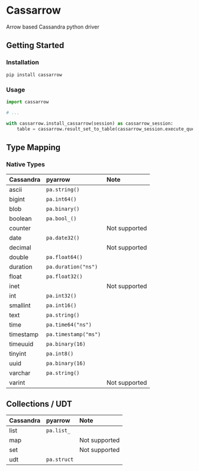 # Cassarrow

Arrow based Cassandra python driver

## Getting Started

### Installation

```shell
pip install cassarrow
```

### Usage

```python
import cassarrow

# ...

with cassarrow.install_cassarrow(session) as cassarrow_session:
    table = cassarrow.result_set_to_table(cassarrow_session.execute_query("SELECT * FROM my_table"))
```

## Type Mapping

### Native Types

| Cassandra   | pyarrow              | Note          |
|:------------|:---------------------|:--------------|
| ascii       | `pa.string()`        |               |
| bigint      | `pa.int64()`         |               |
| blob        | `pa.binary()`        |               |
| boolean     | `pa.bool_()`         |               |
| counter     |                      | Not supported |
| date        | `pa.date32()`        |               |
| decimal     |                      | Not supported |
| double      | `pa.float64()`       |               |
| duration    | `pa.duration("ns")`  |               |
| float       | `pa.float32()`       |               |
| inet        |                      | Not supported |
| int         | `pa.int32()`         |               |
| smallint    | `pa.int16()`         |               |
| text        | `pa.string()`        |               |
| time        | `pa.time64("ns")`    |               |
| timestamp   | `pa.timestamp("ms")` |               |
| timeuuid    | `pa.binary(16)`      |               |
| tinyint     | `pa.int8()`          |               |
| uuid        | `pa.binary(16)`      |               |
| varchar     | `pa.string()`        |               |
| varint      |                      | Not supported |


## Collections / UDT

| Cassandra   | pyarrow     | Note          |
|:------------|:------------|:--------------|
| list        | `pa.list_`  |               |
| map         |             | Not supported |
| set         |             | Not supported |
| udt         | `pa.struct` |               |
